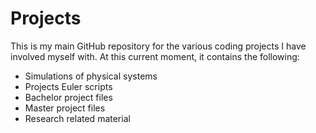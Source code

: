 # Projects

This is my main GitHub repository for the various coding projects I have involved myself with. At this current moment, it contains the following:

- Simulations of physical systems
- Projects Euler scripts
- Bachelor project files
- Master project files
- Research related material
